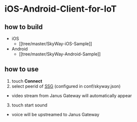 # iOS-Android-Client-for-IoT

## how to build

- iOS
  - [[tree/master/SkyWay-iOS-Sample]]
- Android
  - [[tree/master/SkyWay-Android-Sample]]

## how to use

1. touch **Connect**
2. select peerid of [SSG](https://github.com/eastandwest/signalinggateway) (configured in conf/skyway.json)
  - video stream from Janus Gateway will automatically appear
3. touch start sound
  - voice will be upstreamed to Janus Gateway
